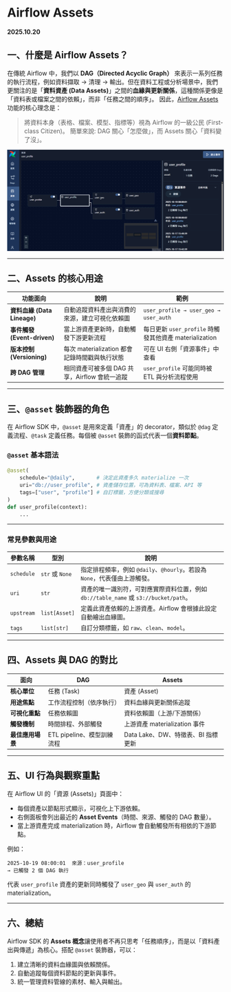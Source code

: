 # Airflow Assets

**2025.10.20**

## 一、什麼是 Airflow Assets？

在傳統 Airflow 中，我們以 **DAG（Directed Acyclic Graph）** 來表示一系列任務的執行流程，例如資料擷取 → 清理 → 輸出。但在資料工程或分析場景中，我們更關注的是「**資料資產 (Data Assets)**」之間的**血緣與更新關係**，這種關係更像是「資料表或檔案之間的依賴」，而非「任務之間的順序」。
因此，[Airflow Assets](https://airflow.apache.org/docs/apache-airflow/stable/authoring-and-scheduling/assets.html) 功能的核心理念是：

> 將資料本身（表格、檔案、模型、指標等）視為 Airflow 的一級公民 (First-class Citizen)。
> 簡單來說: DAG 關心「怎麼做」，而 Assets 關心「資料變了沒」。

![Airflow assets](../img/assets.png)

---

## 二、Assets 的核心用途

| 功能面向                    | 說明                              | 範例                                          |
| ----------------------- | ------------------------------- | ------------------------------------------- |
| **資料血緣 (Data Lineage)** | 自動追蹤資料產出與消費的來源，建立可視化依賴圖         | `user_profile → user_geo → user_auth`       |
| **事件觸發 (Event-driven)** | 當上游資產更新時，自動觸發下游更新流程             | 每日更新 `user_profile` 時觸發其他資產 materialization |
| **版本控制 (Versioning)**   | 每次 materialization 都會記錄時間戳與執行狀態 | 可在 UI 右側「資源事件」中查看                           |
| **跨 DAG 管理**            | 相同資產可被多個 DAG 共享，Airflow 會統一追蹤   | `user_profile` 可能同時被 ETL 與分析流程使用            |

---

## 三、`@asset` 裝飾器的角色

在 Airflow SDK 中，`@asset` 是用來定義「資產」的 decorator，類似於 `@dag` 定義流程、`@task` 定義任務。每個被 `@asset` 裝飾的函式代表一個**資料節點**。

### `@asset` 基本語法

```python
@asset(
    schedule="@daily",       # 決定此資產多久 materialize 一次
    uri="db://user_profile", # 資產儲存位置，可為資料表、檔案、API 等
    tags=["user", "profile"] # 自訂標籤，方便分類或搜尋
)
def user_profile(context):
    ...
```

---

### 常見參數與用途

| 參數名稱       | 型別             | 說明                                                            |
| ---------- | -------------- | ------------------------------------------------------------- |
| `schedule` | `str` 或 `None` | 指定排程頻率，例如 `@daily`、`@hourly`。若設為 `None`，代表僅由上游觸發。             |
| `uri`      | `str`          | 資產的唯一識別符，可對應實際資料位置，例如 `db://table_name` 或 `s3://bucket/path`。 |
| `upstream` | `list[Asset]`  | 定義此資產依賴的上游資產。Airflow 會根據此設定自動繪出血緣圖。                           |
| `tags`     | `list[str]`    | 自訂分類標籤，如 `raw`、`clean`、`model`。                               |

---

## 四、Assets 與 DAG 的對比

| 面向         | DAG                 | Assets                   |
| ---------- | ------------------- | ------------------------ |
| **核心單位**   | 任務 (Task)           | 資產 (Asset)               |
| **用途焦點**   | 工作流程控制（依序執行）        | 資料血緣與更新關係追蹤              |
| **可視化重點**  | 任務依賴圖               | 資料依賴圖（上游/下游關係）           |
| **觸發機制**   | 時間排程、外部觸發           | 上游資產 materialization 事件  |
| **最佳應用場景** | ETL pipeline、模型訓練流程 | Data Lake、DW、特徵表、BI 指標更新 |

---

## 五、UI 行為與觀察重點

在 Airflow UI 的「資源 (Assets)」頁面中：

* 每個資產以節點形式顯示，可視化上下游依賴。
* 右側面板會列出最近的 **Asset Events**（時間、來源、觸發的 DAG 數量）。
* 當上游資產完成 materialization 時，Airflow 會自動觸發所有相依的下游節點。

例如：

```
2025-10-19 08:00:01  來源：user_profile
→ 已觸發 2 個 DAG 執行
```

代表 `user_profile` 資產的更新同時觸發了 `user_geo` 與 `user_auth` 的 materialization。

---

## 六、總結

Airflow SDK 的 **Assets 概念**讓使用者不再只思考「任務順序」，而是以「資料產出與傳遞」為核心。搭配 `@asset` 裝飾器，可以：

1. 建立清晰的資料血緣圖與依賴關係。
2. 自動追蹤每個資料節點的更新與事件。
3. 統一管理資料管線的素材、輸入與輸出。


